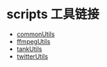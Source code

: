 # scripts 工具链接

- [commonUtils](/scripts/commonUtils.js)
- [ffmpegUtils](/scripts/ffmpegUtils.js)
- [tankUtils](/scripts/tankUtils.js)
- [twitterUtils](/scripts/twitterUtils.js)
